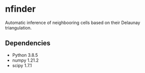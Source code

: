 # nfinder
Automatic inference of neighbooring cells based on their Delaunay triangulation.

## Dependencies
- Python 3.8.5
- numpy 1.21.2
- scipy 1.7.1
